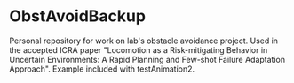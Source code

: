 # ObstAvoidBackup
Personal repository for work on lab's obstacle avoidance project.
Used in the accepted ICRA paper "Locomotion as a Risk-mitigating Behavior in Uncertain Environments:
A Rapid Planning and Few-shot Failure Adaptation Approach". Example included with testAnimation2.
